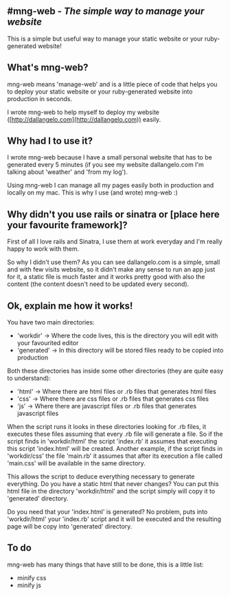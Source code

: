#mng-web - *The simple way to manage your website*
---
This is a simple but useful way to manage your static website or your ruby-generated website!

## What's mng-web?
mng-web means 'manage-web' and is a little piece of code that helps you to deploy your static website or your ruby-generated website into production in seconds.

I wrote mng-web to help myself to deploy my website ([http://dallangelo.com](http://dallangelo.com)) easily.

## Why had I to use it?
I wrote mng-web because I have a small personal website that has to be generated every 5 minutes (if you see my website dallangelo.com I'm talking about 'weather' and 'from my log').

Using mng-web I can manage all my pages easily both in production and locally on my mac.
This is why I use (and wrote) mng-web :)

## Why didn't you use rails or sinatra or [place here your favourite framework]?
First of all I love rails and Sinatra, I use them at work everyday and I'm really happy to work with them.

So why I didn't use them? As you can see dallangelo.com is a simple, small and with few visits website, so it didn't make any sense to run an app just for it, a static file is much faster and it works pretty good with also the content (the content doesn't need to be updated every second).

## Ok, explain me how it works!
You have two main directories:

- 'workdir'   -> Where the code lives, this is the directory you will edit with your favourited editor
- 'generated' -> In this directory will be stored files ready to be copied into production

Both these directories has inside some other directories (they are quite easy to understand):

- 'html'  -> Where there are html files or .rb files that generates html files
- 'css'   -> Where there are css files or .rb files that generates css files
- 'js'    -> Where there are javascript files or .rb files that generates javascript files

When the script runs it looks in these directories looking for .rb files, it executes these files assuming that every .rb file will generate a file. So if the script finds in 'workdir/html' the script 'index.rb' it assumes that executing this script 'index.html' will be created. Another example, if the script finds in 'workdir/css' the file 'main.rb' it assumes that after its execution a file called 'main.css' will be available in the same directory.

This allows the script to deduce everything necessary to generate everything.
Do you have a static html that never changes? You can put this html file in the directory 'workdir/html' and the script simply will copy it to 'generated' directory.

Do you need that your 'index.html' is generated? No problem, puts into 'workdir/html' your 'index.rb' script and it will be executed and the resulting page will be copy into 'generated' directory.

## To do
mng-web has many things that have still to be done, this is a little list:

- minify css
- minify js
